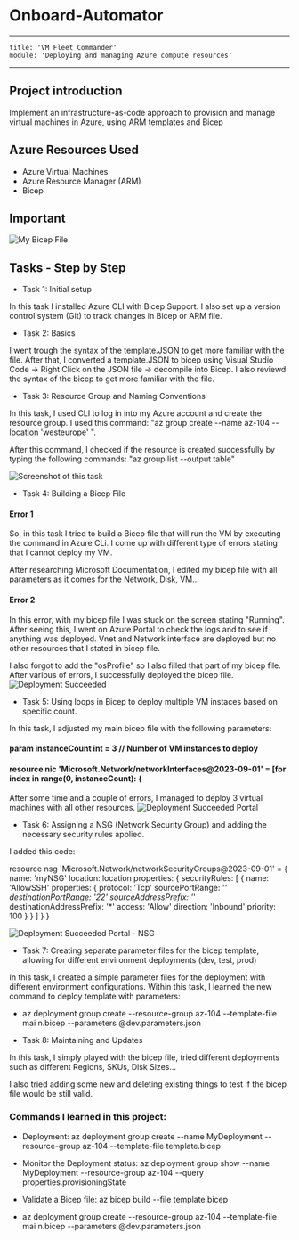 # Onboard-Automator

---
    title: 'VM Fleet Commander'
    module: 'Deploying and managing Azure compute resources'
---
## Project introduction
Implement an infrastructure-as-code approach to provision and manage virtual machines in Azure, using ARM templates and Bicep

## Azure Resources Used
+ Azure Virtual Machines
+ Azure Resource Manager (ARM)
+ Bicep

## Important

![My Bicep File](../media/az104-lab11-architecture.png)

## Tasks - Step by Step

+ Task 1: Initial setup 

In this task I installed Azure CLI with Bicep Support.
I also set up a version control system (Git) to track changes in Bicep or ARM file.

+ Task 2: Basics

I went trough the syntax of the template.JSON to get more familiar with the file.
After that, I converted a template.JSON to bicep using Visual Studio Code -> Right Click on the JSON file -> decompile into Bicep.
I also reviewd the syntax of the bicep to get more familiar with the file.

+ Task 3: Resource Group and Naming Conventions

In this task, I used CLI to log in into my Azure account and create the resource group. I used this command: "az group create --name az-104 --location 'westeurope'
".

After this command, I checked if the resource is created successfully by typing the following commands: "az group list --output table"

![Screenshot of this task](../media/az104-lab11-architecture.png)

+ Task 4: Building a Bicep File

#### Error 1
So, in this task I tried to build a Bicep file that will run the VM by executing the command in Azure CLi. I come up with different type of errors stating that I cannot deploy my VM.

After researching Microsoft Documentation, I edited my bicep file with all
parameters as it comes for the Network, Disk, VM...

#### Error 2
In this error, with my bicep file I was stuck on the screen stating "Running".
After seeing this, I went on Azure Portal to check the logs and to see if anything
was deployed. Vnet and Network interface are deployed but no other resources that I stated in bicep file.

I also forgot to add the "osProfile" so I also filled that part of my bicep file.
After various of errors, I successfully deployed the bicep file.
![Deployment Succeeded](../media/az104-lab11-architecture.png)

+ Task 5: Using loops in Bicep to deploy multiple VM instaces based on specific count.

In this task, I adjusted my main bicep file with the following parameters:
#### param instanceCount int = 3 // Number of VM instances to deploy

#### resource nic 'Microsoft.Network/networkInterfaces@2023-09-01' = [for index in range(0, instanceCount): {

After some time and a couple of errors, I managed to 
deploy 3 virtual machines with all other resources.
![Deployment Succeeded Portal](../media/az104-lab11-architecture.png)

+ Task 6: Assigning a NSG (Network Security Group) and adding the
necessary security rules applied.

I added this code:

resource nsg 'Microsoft.Network/networkSecurityGroups@2023-09-01' = {
  name: 'myNSG'
  location: location
  properties: {
    securityRules: [
      {
        name: 'AllowSSH'
        properties: {
          protocol: 'Tcp'
          sourcePortRange: '*'
          destinationPortRange: '22'
          sourceAddressPrefix: '*'
          destinationAddressPrefix: '*'
          access: 'Allow'
          direction: 'Inbound'
          priority: 100
        }
      }
    ]
  }
}

![Deployment Succeeded Portal - NSG](../media/az104-lab11-architecture.png)

+ Task 7: Creating separate parameter files for the bicep template, allowing
for different environment deployments (dev, test, prod)

In this task, I created a simple parameter files for the deployment with
different environment configurations. Within this task, I learned the new command to deploy template with parameters: 

+ az deployment group create --resource-group az-104 --template-file mai
n.bicep --parameters @dev.parameters.json

+ Task 8: Maintaining and Updates

In this task, I simply played with the bicep file, tried different deployments such as different Regions, SKUs, Disk Sizes...

I also tried adding some new and deleting existing things to
test if the bicep file would be still valid.

### Commands I learned in this project:

+ Deployment: az deployment group create --name MyDeployment --resource-group az-104 --template-file template.bicep 

+ Monitor the Deployment status: az deployment group show --name MyDeployment --resource-group az-104 --query properties.provisioningState

+ Validate a Bicep file: az bicep build --file template.bicep

+ az deployment group create --resource-group az-104 --template-file mai
n.bicep --parameters @dev.parameters.json
